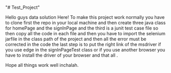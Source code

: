 "# Test_Project" 

Hello guys data solution Here!
To make this project work normally you have to clone first the repo in your local machine and then create three java class for homePage and the signInPage 
and the third is a junit test case file so then copy all the code in each file and then you have to import the selenium jarfile in the class path of the project 
and then all the error must be corrected in the code 
the last step is to put the right link of the msdriver if you use edge in the signInPageTest class or if you use another browser you have to install the driver of your browser and that all .

Hope all things work well inchalah.
